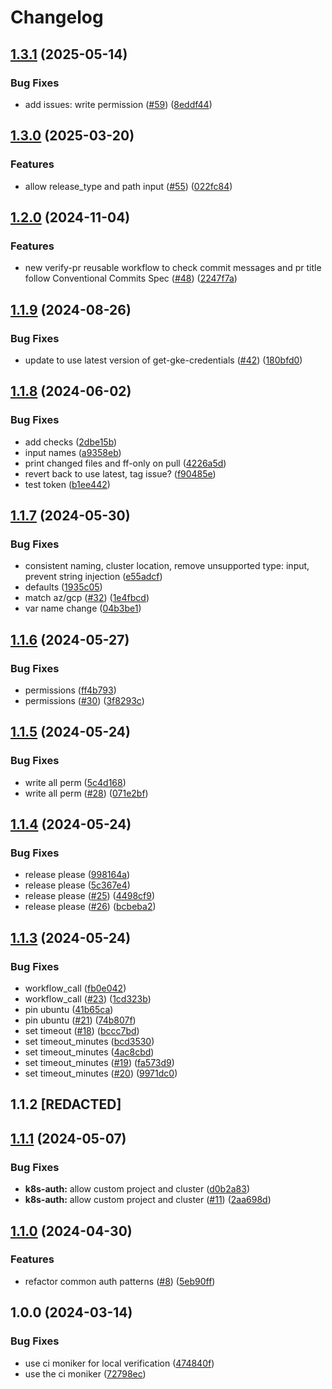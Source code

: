 # Changelog

## [1.3.1](https://github.com/entur/gha-meta/compare/v1.3.0...v1.3.1) (2025-05-14)


### Bug Fixes

* add issues: write permission ([#59](https://github.com/entur/gha-meta/issues/59)) ([8eddf44](https://github.com/entur/gha-meta/commit/8eddf44ab2c39c0f2a79a64cac08eba2d89cd7f1))

## [1.3.0](https://github.com/entur/gha-meta/compare/v1.2.0...v1.3.0) (2025-03-20)


### Features

* allow release_type and path input ([#55](https://github.com/entur/gha-meta/issues/55)) ([022fc84](https://github.com/entur/gha-meta/commit/022fc84355eb19ba6970c32d199dd468cfcdb99a))

## [1.2.0](https://github.com/entur/gha-meta/compare/v1.1.9...v1.2.0) (2024-11-04)


### Features

* new verify-pr reusable workflow to check commit messages and pr title follow Conventional Commits Spec ([#48](https://github.com/entur/gha-meta/issues/48)) ([2247f7a](https://github.com/entur/gha-meta/commit/2247f7a64bad8d2e3674fe8d68669fc81fb4d068))

## [1.1.9](https://github.com/entur/gha-meta/compare/v1.1.8...v1.1.9) (2024-08-26)


### Bug Fixes

* update to use latest version of get-gke-credentials ([#42](https://github.com/entur/gha-meta/issues/42)) ([180bfd0](https://github.com/entur/gha-meta/commit/180bfd0c8c3a02ba1c3f0551c0a2b800542e737e))

## [1.1.8](https://github.com/entur/gha-meta/compare/v1.1.7...v1.1.8) (2024-06-02)


### Bug Fixes

* add checks ([2dbe15b](https://github.com/entur/gha-meta/commit/2dbe15b0b3744c09371b55edc1909c7eaf80065f))
* input names ([a9358eb](https://github.com/entur/gha-meta/commit/a9358eb054a2704040d5bb5ea4601232b02768b1))
* print changed files and ff-only on pull ([4226a5d](https://github.com/entur/gha-meta/commit/4226a5d1a58cf652ef968f32897ff1312374eed0))
* revert back to use latest, tag issue? ([f90485e](https://github.com/entur/gha-meta/commit/f90485e7ea30eebcf7639299f0e84d437879d741))
* test token ([b1ee442](https://github.com/entur/gha-meta/commit/b1ee4426a8a5598bf8217aa47098f759d2716cbc))

## [1.1.7](https://github.com/entur/gha-meta/compare/v1.1.6...v1.1.7) (2024-05-30)


### Bug Fixes

* consistent naming, cluster location, remove unsupported type: input, prevent string injection ([e55adcf](https://github.com/entur/gha-meta/commit/e55adcfbfee0a595e4b60bd65a05cc12f892aa1b))
* defaults ([1935c05](https://github.com/entur/gha-meta/commit/1935c05bf95875db37dd993d36d9f21a53b4a92b))
* match az/gcp ([#32](https://github.com/entur/gha-meta/issues/32)) ([1e4fbcd](https://github.com/entur/gha-meta/commit/1e4fbcd0457940f68ba19bfb5623a7abf7914e6e))
* var name change ([04b3be1](https://github.com/entur/gha-meta/commit/04b3be19cbdf5f8f56d04de8dafb88fed9d4144e))

## [1.1.6](https://github.com/entur/gha-meta/compare/v1.1.5...v1.1.6) (2024-05-27)


### Bug Fixes

* permissions ([ff4b793](https://github.com/entur/gha-meta/commit/ff4b7936dd84b1dbff71974c0045703ebb013b10))
* permissions ([#30](https://github.com/entur/gha-meta/issues/30)) ([3f8293c](https://github.com/entur/gha-meta/commit/3f8293cb0428303f3706aa2fed0edf8583504d4c))

## [1.1.5](https://github.com/entur/gha-meta/compare/v1.1.4...v1.1.5) (2024-05-24)


### Bug Fixes

* write all perm ([5c4d168](https://github.com/entur/gha-meta/commit/5c4d1687c77b390dc94869e790084dd558e709ba))
* write all perm ([#28](https://github.com/entur/gha-meta/issues/28)) ([071e2bf](https://github.com/entur/gha-meta/commit/071e2bfd84224bf3f1c989c244fa1b60330d424f))

## [1.1.4](https://github.com/entur/gha-meta/compare/v1.1.3...v1.1.4) (2024-05-24)


### Bug Fixes

* release please ([998164a](https://github.com/entur/gha-meta/commit/998164aafe2124bb277053516b96e71ad6a2d4cf))
* release please ([5c367e4](https://github.com/entur/gha-meta/commit/5c367e42797c2c490dc6b6452b0db12e8baf3648))
* release please ([#25](https://github.com/entur/gha-meta/issues/25)) ([4498cf9](https://github.com/entur/gha-meta/commit/4498cf949d08920d5d429f773cfc3109c04080b4))
* release please ([#26](https://github.com/entur/gha-meta/issues/26)) ([bcbeba2](https://github.com/entur/gha-meta/commit/bcbeba235d96988380316edd65a033ebb3c0171e))

## [1.1.3](https://github.com/entur/gha-meta/compare/v1.1.2...v1.1.3) (2024-05-24)


### Bug Fixes

* workflow_call ([fb0e042](https://github.com/entur/gha-meta/commit/fb0e042fc8043ad7172d8624a05657bd2f7f3459))
* workflow_call ([#23](https://github.com/entur/gha-meta/issues/23)) ([1cd323b](https://github.com/entur/gha-meta/commit/1cd323b50b6e0c48996f094cb57a26ef4ae94233))
* pin ubuntu ([41b65ca](https://github.com/entur/gha-meta/commit/41b65ca7a7b83f3babcdf6f19a251313edba8c4b))
* pin ubuntu ([#21](https://github.com/entur/gha-meta/issues/21)) ([74b807f](https://github.com/entur/gha-meta/commit/74b807fdf749d3e1886dfe496d40fcf5cdbe4227))
* set timeout ([#18](https://github.com/entur/gha-meta/issues/18)) ([bccc7bd](https://github.com/entur/gha-meta/commit/bccc7bd84ce2092164e2b28925c21483ad1e9b08))
* set timeout_minutes ([bcd3530](https://github.com/entur/gha-meta/commit/bcd3530f8bcdbcefd21d20f375aa548d8e96cfdb))
* set timeout_minutes ([4ac8cbd](https://github.com/entur/gha-meta/commit/4ac8cbded9391d74d33b40a1490c82c0396f4953))
* set timeout_minutes ([#19](https://github.com/entur/gha-meta/issues/19)) ([fa573d9](https://github.com/entur/gha-meta/commit/fa573d9cad24801bacd0ed77fb6aaefb312cee1c))
* set timeout_minutes ([#20](https://github.com/entur/gha-meta/issues/20)) ([9971dc0](https://github.com/entur/gha-meta/commit/9971dc05deeb26a1803ec98a6086f01ca4e6d5e8))

## 1.1.2 [REDACTED]

## [1.1.1](https://github.com/entur/gha-meta/compare/v1.1.0...v1.1.1) (2024-05-07)


### Bug Fixes

* **k8s-auth:** allow custom project and cluster ([d0b2a83](https://github.com/entur/gha-meta/commit/d0b2a838132de90da5ba9795af3cd3fa28471d4b))
* **k8s-auth:** allow custom project and cluster ([#11](https://github.com/entur/gha-meta/issues/11)) ([2aa698d](https://github.com/entur/gha-meta/commit/2aa698d9d16a0a4fa5607f2f695217ae4763dbad))

## [1.1.0](https://github.com/entur/gha-meta/compare/v1.0.0...v1.1.0) (2024-04-30)


### Features

* refactor common auth patterns ([#8](https://github.com/entur/gha-meta/issues/8)) ([5eb90ff](https://github.com/entur/gha-meta/commit/5eb90fffb08de1b8cff73f248050c39200f425b7))


## 1.0.0 (2024-03-14)


### Bug Fixes

* use ci moniker for local verification ([474840f](https://github.com/entur/gha-meta/commit/474840f37d75e888bcd60dbbae1ba22057f8aa51))
* use the ci moniker ([72798ec](https://github.com/entur/gha-meta/commit/72798eccb61cef5f07f0bff552ead3dd51f3cd72))
